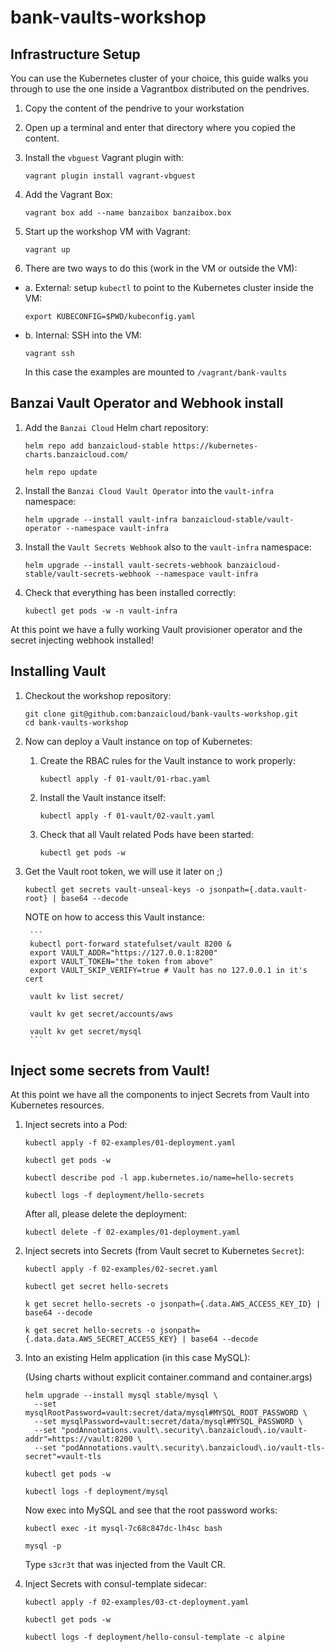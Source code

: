 # bank-vaults-workshop

## Infrastructure Setup

You can use the Kubernetes cluster of your choice, this guide walks you through
to use the one inside a Vagrantbox distributed on the pendrives.

1. Copy the content of the pendrive to your workstation
2. Open up a terminal and enter that directory where you copied the content.
3. Install the `vbguest` Vagrant plugin with:

    `vagrant plugin install vagrant-vbguest`

4. Add the Vagrant Box:

    `vagrant box add --name banzaibox banzaibox.box`

5. Start up the workshop VM with Vagrant:

    `vagrant up`

6. There are two ways to do this (work in the VM or outside the VM):
  - a. External: setup `kubectl` to point to the Kubernetes cluster inside the VM:

    `export KUBECONFIG=$PWD/kubeconfig.yaml`

  - b. Internal: SSH into the VM:

    `vagrant ssh`
    
    In this case the examples are mounted to `/vagrant/bank-vaults`

## Banzai Vault Operator and Webhook install

1. Add the `Banzai Cloud` Helm chart repository:

    `helm repo add banzaicloud-stable https://kubernetes-charts.banzaicloud.com/`

    `helm repo update`

2. Install the `Banzai Cloud Vault Operator` into the `vault-infra` namespace:

     `helm upgrade --install vault-infra banzaicloud-stable/vault-operator --namespace vault-infra`

3. Install the `Vault Secrets Webhook` also to the `vault-infra` namespace:

     `helm upgrade --install vault-secrets-webhook banzaicloud-stable/vault-secrets-webhook --namespace vault-infra`

4. Check that everything has been installed correctly:

     `kubectl get pods -w -n vault-infra`


At this point we have a fully working Vault provisioner operator and the secret injecting webhook installed!

## Installing Vault

1. Checkout the workshop repository:

    ```
    git clone git@github.com:banzaicloud/bank-vaults-workshop.git
    cd bank-vaults-workshop
    ```

3. Now can deploy a Vault instance on top of Kubernetes:

    1. Create the RBAC rules for the Vault instance to work properly:

        `kubectl apply -f 01-vault/01-rbac.yaml`

    2. Install the Vault instance itself:

        `kubectl apply -f 01-vault/02-vault.yaml`

    3. Check that all Vault related Pods have been started:

        `kubectl get pods -w`

4. Get the Vault root token, we will use it later on ;)

    `kubectl get secrets vault-unseal-keys -o jsonpath={.data.vault-root} | base64 --decode`

    NOTE on how to access this Vault instance:

        ```
        kubectl port-forward statefulset/vault 8200 &
        export VAULT_ADDR="https://127.0.0.1:8200"
        export VAULT_TOKEN="the token from above"
        export VAULT_SKIP_VERIFY=true # Vault has no 127.0.0.1 in it's cert

        vault kv list secret/

        vault kv get secret/accounts/aws

        vault kv get secret/mysql
        ```

## Inject some secrets from Vault!

At this point we have all the components to inject Secrets from Vault into Kubernetes resources.

1. Inject secrets into a Pod:

    `kubectl apply -f 02-examples/01-deployment.yaml`
    
    `kubectl get pods -w`

    `kubectl describe pod -l app.kubernetes.io/name=hello-secrets`
    
    `kubectl logs -f deployment/hello-secrets`

    After all, please delete the deployment:

    `kubectl delete -f 02-examples/01-deployment.yaml`

2. Inject secrets into Secrets (from Vault secret to Kubernetes `Secret`):

    `kubectl apply -f 02-examples/02-secret.yaml`
    
    `kubectl get secret hello-secrets`

    `k get secret hello-secrets -o jsonpath={.data.AWS_ACCESS_KEY_ID} | base64 --decode`

    `k get secret hello-secrets -o jsonpath={.data.data.AWS_SECRET_ACCESS_KEY} | base64 --decode`

3. Into an existing Helm application (in this case MySQL):

    (Using charts without explicit container.command and container.args)

    ```
    helm upgrade --install mysql stable/mysql \
      --set mysqlRootPassword=vault:secret/data/mysql#MYSQL_ROOT_PASSWORD \
      --set mysqlPassword=vault:secret/data/mysql#MYSQL_PASSWORD \
      --set "podAnnotations.vault\.security\.banzaicloud\.io/vault-addr"=https://vault:8200 \
      --set "podAnnotations.vault\.security\.banzaicloud\.io/vault-tls-secret"=vault-tls
    ```

    `kubectl get pods -w`

    `kubectl logs -f deployment/mysql`

    Now exec into MySQL and see that the root password works:
    
    `kubectl exec -it mysql-7c68c847dc-lh4sc bash`

    `mysql -p`

    Type `s3cr3t` that was injected from the Vault CR.

4. Inject Secrets with consul-template sidecar:

    `kubectl apply -f 02-examples/03-ct-deployment.yaml`

    `kubectl get pods -w`

    `kubectl logs -f deployment/hello-consul-template -c alpine`
